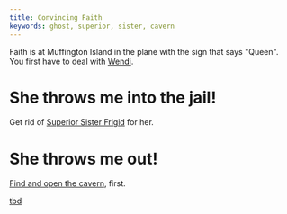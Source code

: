 ```yaml
---
title: Convincing Faith
keywords: ghost, superior, sister, cavern
---
```


Faith is at Muffington Island in the plane with the sign that says "Queen". You first have to deal with [Wendi](010-wendi.md).

# She throws me into the jail!
Get rid of [Superior Sister Frigid](020-sister-superior/index.md) for her.

# She throws me out!
[Find and open the cavern](../../100-gofuku-island/060-cavern/index.md), first.

[tbd](tbd)

